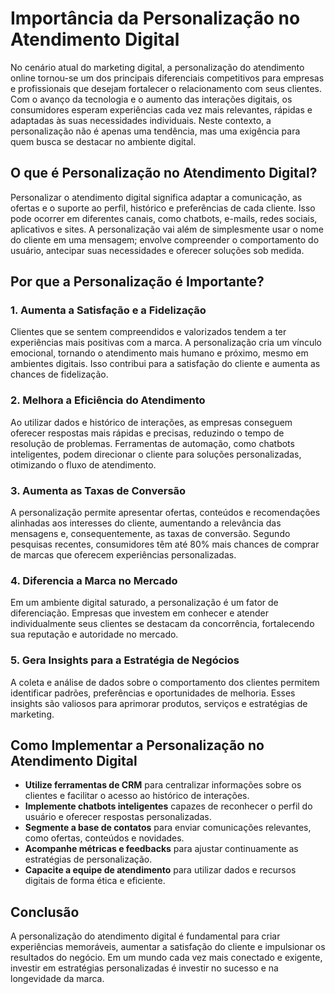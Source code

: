 # Importância da Personalização no Atendimento Digital

No cenário atual do marketing digital, a personalização do atendimento online tornou-se um dos principais diferenciais competitivos para empresas e profissionais que desejam fortalecer o relacionamento com seus clientes. Com o avanço da tecnologia e o aumento das interações digitais, os consumidores esperam experiências cada vez mais relevantes, rápidas e adaptadas às suas necessidades individuais. Neste contexto, a personalização não é apenas uma tendência, mas uma exigência para quem busca se destacar no ambiente digital.

## O que é Personalização no Atendimento Digital?

Personalizar o atendimento digital significa adaptar a comunicação, as ofertas e o suporte ao perfil, histórico e preferências de cada cliente. Isso pode ocorrer em diferentes canais, como chatbots, e-mails, redes sociais, aplicativos e sites. A personalização vai além de simplesmente usar o nome do cliente em uma mensagem; envolve compreender o comportamento do usuário, antecipar suas necessidades e oferecer soluções sob medida.

## Por que a Personalização é Importante?

### 1. **Aumenta a Satisfação e a Fidelização**

Clientes que se sentem compreendidos e valorizados tendem a ter experiências mais positivas com a marca. A personalização cria um vínculo emocional, tornando o atendimento mais humano e próximo, mesmo em ambientes digitais. Isso contribui para a satisfação do cliente e aumenta as chances de fidelização.

### 2. **Melhora a Eficiência do Atendimento**

Ao utilizar dados e histórico de interações, as empresas conseguem oferecer respostas mais rápidas e precisas, reduzindo o tempo de resolução de problemas. Ferramentas de automação, como chatbots inteligentes, podem direcionar o cliente para soluções personalizadas, otimizando o fluxo de atendimento.

### 3. **Aumenta as Taxas de Conversão**

A personalização permite apresentar ofertas, conteúdos e recomendações alinhadas aos interesses do cliente, aumentando a relevância das mensagens e, consequentemente, as taxas de conversão. Segundo pesquisas recentes, consumidores têm até 80% mais chances de comprar de marcas que oferecem experiências personalizadas.

### 4. **Diferencia a Marca no Mercado**

Em um ambiente digital saturado, a personalização é um fator de diferenciação. Empresas que investem em conhecer e atender individualmente seus clientes se destacam da concorrência, fortalecendo sua reputação e autoridade no mercado.

### 5. **Gera Insights para a Estratégia de Negócios**

A coleta e análise de dados sobre o comportamento dos clientes permitem identificar padrões, preferências e oportunidades de melhoria. Esses insights são valiosos para aprimorar produtos, serviços e estratégias de marketing.

## Como Implementar a Personalização no Atendimento Digital

- **Utilize ferramentas de CRM** para centralizar informações sobre os clientes e facilitar o acesso ao histórico de interações.
- **Implemente chatbots inteligentes** capazes de reconhecer o perfil do usuário e oferecer respostas personalizadas.
- **Segmente a base de contatos** para enviar comunicações relevantes, como ofertas, conteúdos e novidades.
- **Acompanhe métricas e feedbacks** para ajustar continuamente as estratégias de personalização.
- **Capacite a equipe de atendimento** para utilizar dados e recursos digitais de forma ética e eficiente.

## Conclusão

A personalização do atendimento digital é fundamental para criar experiências memoráveis, aumentar a satisfação do cliente e impulsionar os resultados do negócio. Em um mundo cada vez mais conectado e exigente, investir em estratégias personalizadas é investir no sucesso e na longevidade da marca.
